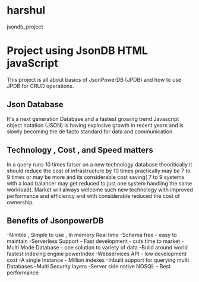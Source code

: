 # harshul
jsondb_project


# Project using JsonDB HTML javaScript 

This project is all about basics of JsonPowerDB (JPDB) and how to use JPDB for CRUD operations.

## Json Database
It's a next generation Database and a fastest growing trend 
Javascript object notation (JSON) is having explosive growth in recent years and is slowly becoming
the de facto standard for data and communication.

## Technology , Cost , and Speed matters

In a query runs 10 times fatser on a new technology database theoritically it should reduce the cost of infrastructure by 10 times
practically may be 7 to 9 times or may be more and its considerable cost saving( 7 to 9 systems with a load balancer may get reduced 
to just one system handling the same workload).
Market will always welcome such new technology with improved performance and efficiency and with considerable reduced the cost of 
ownership.

## Benefits of JsonpowerDB

-Nimble , Simple to use , In memory Real time
-Schema free - easy to maintain
-Serverless Support - Fast development - cuts time to market
-Multi Mode Database - one solution to variety of data
-Build around world fastest indexing engine powerIndex
-Webservices API - low development cost
-A single Instance - Million indexes
-Inbuilt support for querying multi Databases
-Multi Security layers
-Server side native NOSQL - Best performance
